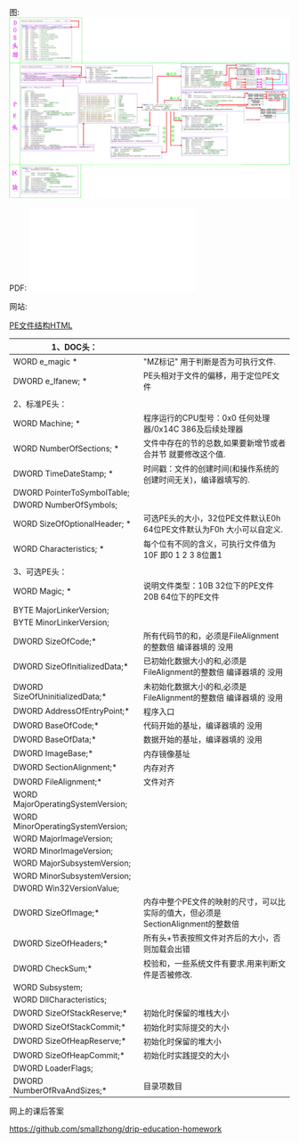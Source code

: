 图:
![PE文件结构](PE文件结构.jpg)

PDF:
![PE文件结构PDF](PE文件结构.pdf)

网站:

[PE文件结构HTML](https://www.mallocfree.com/interview/windows-1-pe.htm)





| 1、DOC头：                           |                                                              |
| ------------------------------------ | ------------------------------------------------------------ |
| WORD   e_magic                *      | "MZ标记" 用于判断是否为可执行文件.                           |
| DWORD  e_lfanew;              *      | PE头相对于文件的偏移，用于定位PE文件                         |
|                                      |                                                              |
| 2、标准PE头：                        |                                                              |
| WORD    Machine;              *      | 程序运行的CPU型号：0x0 任何处理器/0x14C 386及后续处理器      |
| WORD    NumberOfSections;     *      | 文件中存在的节的总数,如果要新增节或者合并节 就要修改这个值.  |
| DWORD   TimeDateStamp;        *      | 时间戳：文件的创建时间(和操作系统的创建时间无关)，编译器填写的. |
| DWORD   PointerToSymbolTable;        |                                                              |
| DWORD   NumberOfSymbols;             |                                                              |
| WORD    SizeOfOptionalHeader; *      | 可选PE头的大小，32位PE文件默认E0h 64位PE文件默认为F0h  大小可以自定义. |
| WORD    Characteristics;      *      | 每个位有不同的含义，可执行文件值为10F 即0 1 2 3 8位置1       |
|                                      |                                                              |
| 3、可选PE头：                        |                                                              |
| WORD    Magic;        *              | 说明文件类型：10B 32位下的PE文件     20B 64位下的PE文件      |
| BYTE    MajorLinkerVersion;          |                                                              |
| BYTE    MinorLinkerVersion;          |                                                              |
| DWORD   SizeOfCode;*                 | 所有代码节的和，必须是FileAlignment的整数倍 编译器填的  没用 |
| DWORD   SizeOfInitializedData;*      | 已初始化数据大小的和,必须是FileAlignment的整数倍 编译器填的  没用 |
| DWORD   SizeOfUninitializedData;*    | 未初始化数据大小的和,必须是FileAlignment的整数倍 编译器填的  没用 |
| DWORD   AddressOfEntryPoint;*        | 程序入口                                                     |
| DWORD   BaseOfCode;*                 | 代码开始的基址，编译器填的   没用                            |
| DWORD   BaseOfData;*                 | 数据开始的基址，编译器填的   没用                            |
| DWORD   ImageBase;*                  | 内存镜像基址                                                 |
| DWORD   SectionAlignment;*           | 内存对齐                                                     |
| DWORD   FileAlignment;*              | 文件对齐                                                     |
| WORD    MajorOperatingSystemVersion; |                                                              |
| WORD    MinorOperatingSystemVersion; |                                                              |
| WORD    MajorImageVersion;           |                                                              |
| WORD    MinorImageVersion;           |                                                              |
| WORD    MajorSubsystemVersion;       |                                                              |
| WORD    MinorSubsystemVersion;       |                                                              |
| DWORD   Win32VersionValue;           |                                                              |
| DWORD   SizeOfImage;*                | 内存中整个PE文件的映射的尺寸，可以比实际的值大，但必须是SectionAlignment的整数倍 |
| DWORD   SizeOfHeaders;*              | 所有头+节表按照文件对齐后的大小，否则加载会出错              |
| DWORD   CheckSum;*                   | 校验和，一些系统文件有要求.用来判断文件是否被修改.           |
| WORD    Subsystem;                   |                                                              |
| WORD    DllCharacteristics;          |                                                              |
| DWORD   SizeOfStackReserve;*         | 初始化时保留的堆栈大小                                       |
| DWORD   SizeOfStackCommit;*          | 初始化时实际提交的大小                                       |
| DWORD   SizeOfHeapReserve;*          | 初始化时保留的堆大小                                         |
| DWORD   SizeOfHeapCommit;*           | 初始化时实践提交的大小                                       |
| DWORD   LoaderFlags;                 |                                                              |
| DWORD   NumberOfRvaAndSizes;*        | 目录项数目                                                   |

网上的课后答案

https://github.com/smallzhong/drip-education-homework